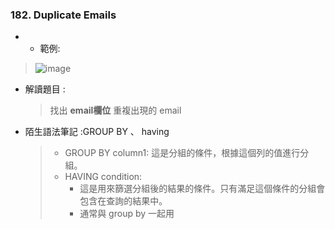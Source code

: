 ### 182. Duplicate Emails
* * 範例:
> ![image](https://github.com/Ricky7737/LeetCodeSQLPractise/assets/58324475/ac66c34d-6361-4386-8044-db9708068ffa)
* 解讀題目 :
    > 找出 **email欄位** 重複出現的 email
>
* 陌生語法筆記 :GROUP BY 、 having 
    > * GROUP BY column1: 這是分組的條件，根據這個列的值進行分組。
    > * HAVING condition:
    >     * 這是用來篩選分組後的結果的條件。只有滿足這個條件的分組會包含在查詢的結果中。
    >     * 通常與 group by 一起用
